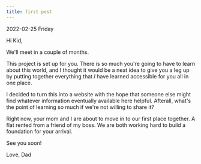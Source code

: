 ```yaml
---
title: first post
---
```


2022-02-25 Friday

Hi Kid,

We'll meet in a couple of months.

This project is set up for you. There is so much you're going to have to learn about this world, and I thought it would be a neat idea to give you a leg up by putting together everything that *I* have learned accessible for you all in one place.

I decided to turn this into a website with the hope that someone else might find whatever information eventually available here helpful. Afterall, what's the point of learning so much if we're not willing to share it?

Right now, your mom and I are about to move in to our first place together. A flat rented from a friend of my boss. We are both working hard to build a foundation for your arrival.

See you soon!

Love,
Dad